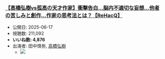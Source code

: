 ### [【高橋弘樹vs孤高の天才作家】衝撃告白…脳内不適切な妄想…他者の苦しみと創作…作家の思考法とは？【ReHacQ】](https://www.youtube.com/watch?v=GOQrAC8VScI)
-   公開日: 2025-06-17
-   視聴数: 211,092
-   **いいね数: 4,876**
-   出演者: 田中慎弥, [高橋弘樹](/rehacq_fan/people/高橋弘樹 "wikilink")
    - [![](https://img.youtube.com/vi/GOQrAC8VScI/hqdefault.jpg)](https://www.youtube.com/watch?v=GOQrAC8VScI)
